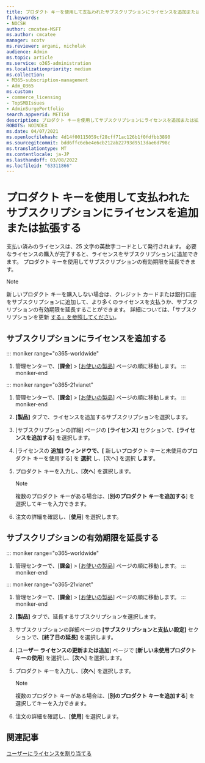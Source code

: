 ```yaml
---
title: プロダクト キーを使用して支払われたサブスクリプションにライセンスを追加または拡張する
f1.keywords:
- NOCSH
author: cmcatee-MSFT
ms.author: cmcatee
manager: scotv
ms.reviewer: argani, nicholak
audience: Admin
ms.topic: article
ms.service: o365-administration
ms.localizationpriority: medium
ms.collection:
- M365-subscription-management
- Adm_O365
ms.custom:
- commerce_licensing
- TopSMBIssues
- AdminSurgePortfolio
search.appverid: MET150
description: プロダクト キーを使用してサブスクリプションにライセンスを追加または拡張する方法について学習します。
ROBOTS: NOINDEX
ms.date: 04/07/2021
ms.openlocfilehash: 4d14f00115059cf28cff71ac126b1f0fdfbb3890
ms.sourcegitcommit: bdd6ffc6ebe4e6cb212ab22793d9513dae6d798c
ms.translationtype: MT
ms.contentlocale: ja-JP
ms.lasthandoff: 03/08/2022
ms.locfileid: "63311866"
---
```

# <a name="add-licenses-to-or-extend-a-subscription-paid-for-using-a-product-key"></a>プロダクト キーを使用して支払われたサブスクリプションにライセンスを追加または拡張する

支払い済みのライセンスは、25 文字の英数字コードとして発行されます。 必要なライセンスの購入が完了すると、ライセンスをサブスクリプションに追加できます。 プロダクト キーを使用してサブスクリプションの有効期限を延長できます。

> [!NOTE]
> 新しいプロダクト キーを購入しない場合は、クレジット カードまたは銀行口座をサブスクリプションに追加して、より多くのライセンスを支払うか、サブスクリプションの有効期限を延長することができます。 詳細については、「サブスクリプションを更新 [する」を参照してください](../subscriptions/renew-your-subscription.md)。
  
## <a name="add-licenses-to-your-subscription"></a>サブスクリプションにライセンスを追加する

::: moniker range="o365-worldwide"

1. 管理センターで、[**課金**] \> [<a href="https://go.microsoft.com/fwlink/p/?linkid=842054" target="_blank">お使いの製品</a>] ページの順に移動します。
::: moniker-end

::: moniker range="o365-21vianet"

1. 管理センターで、[**課金**] \> [<a href="https://go.microsoft.com/fwlink/p/?linkid=850626" target="_blank">お使いの製品</a>] ページの順に移動します。
::: moniker-end

2. **[製品]** タブで、ライセンスを追加するサブスクリプションを選択します。
3. [サブスクリプションの詳細] ページの **[ライセンス]** セクションで、**[ライセンスを追加する]** を選択します。
4. [ライセンスの **追加] ウィンドウで、[** 新しいプロダクト キーと未使用のプロダクト キーを使用する] を **選択** し、[次へ] を選択 **します**。
5. プロダクト キーを入力し、[**次へ**] を選択します。
    > [!NOTE]
    > 複数のプロダクト キーがある場合は、[**別のプロダクト キーを追加する**] を選択してキーを入力できます。
6. 注文の詳細を確認し、[**使用**] を選択します。
  
## <a name="extend-the-expiration-date-of-your-subscription"></a>サブスクリプションの有効期限を延長する

::: moniker range="o365-worldwide"

1. 管理センターで、[**課金**] \> [<a href="https://go.microsoft.com/fwlink/p/?linkid=842054" target="_blank">お使いの製品</a>] ページの順に移動します。
::: moniker-end

::: moniker range="o365-21vianet"

1. 管理センターで、[**課金**] \> [<a href="https://go.microsoft.com/fwlink/p/?linkid=850626" target="_blank">お使いの製品</a>] ページの順に移動します。
::: moniker-end

2. **[製品]** タブで、延長するサブスクリプションを選択します。
3. サブスクリプションの詳細ページの **[サブスクリプションと支払い設定]** セクションで、**[終了日の延長]** を選択します。
4. [**ユーザー ライセンスの更新または追加**] ページで [**新しい未使用プロダクト キーの使用**] を選択し、[**次へ**] を選択します。
5. プロダクト キーを入力し、[**次へ**] を選択します。
    > [!NOTE]
    > 複数のプロダクト キーがある場合は、[**別のプロダクト キーを追加する**] を選択してキーを入力できます。
6. 注文の詳細を確認し、[**使用**] を選択します。

## <a name="related-articles"></a>関連記事

[ユーザーにライセンスを割り当てる](../../admin/manage/assign-licenses-to-users.md)
